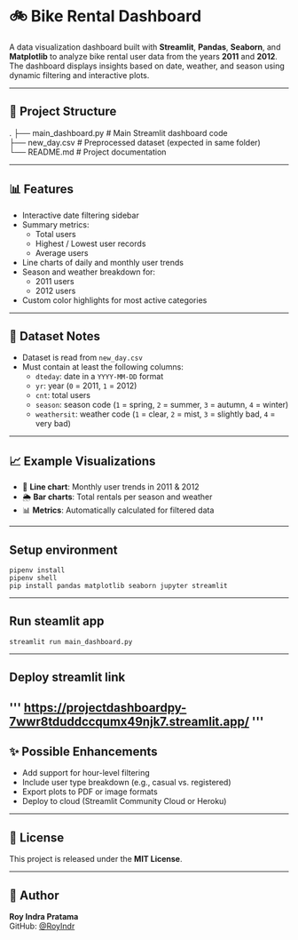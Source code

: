 # 🚲 Bike Rental Dashboard

A data visualization dashboard built with **Streamlit**, **Pandas**, **Seaborn**, and **Matplotlib** to analyze bike rental user data from the years **2011** and **2012**. The dashboard displays insights based on date, weather, and season using dynamic filtering and interactive plots.

---

## 📁 Project Structure
.
├── main_dashboard.py   # Main Streamlit dashboard code  
├── new_day.csv         # Preprocessed dataset (expected in same folder)  
└── README.md           # Project documentation  


---

## 📊 Features

- Interactive date filtering sidebar
- Summary metrics:
  - Total users
  - Highest / Lowest user records
  - Average users
- Line charts of daily and monthly user trends
- Season and weather breakdown for:
  - 2011 users
  - 2012 users
- Custom color highlights for most active categories

---
## 📅 Dataset Notes

- Dataset is read from `new_day.csv`
- Must contain at least the following columns:
  - `dteday`: date in a `YYYY-MM-DD` format
  - `yr`: year (`0` = 2011, `1` = 2012)
  - `cnt`: total users
  - `season`: season code (`1` = spring, `2` = summer, `3` = autumn, `4` = winter)
  - `weathersit`: weather code (`1` = clear, `2` = mist, `3` = slightly bad, `4` = very bad)

---

## 📈 Example Visualizations

- 📆 **Line chart**: Monthly user trends in 2011 & 2012
- 🌦️ **Bar charts**: Total rentals per season and weather
- 📊 **Metrics**: Automatically calculated for filtered data

---

## Setup environment
```
pipenv install
pipenv shell
pip install pandas matplotlib seaborn jupyter streamlit
```

---

## Run steamlit app
```
streamlit run main_dashboard.py
```

---

## Deploy streamlit link
'''
https://projectdashboardpy-7wwr8tduddccqumx49njk7.streamlit.app/
'''
---
## ✨ Possible Enhancements

- Add support for hour-level filtering
- Include user type breakdown (e.g., casual vs. registered)
- Export plots to PDF or image formats
- Deploy to cloud (Streamlit Community Cloud or Heroku)

---

## 📄 License

This project is released under the **MIT License**.

---

## 👤 Author

**Roy Indra Pratama**  
GitHub: [@RoyIndr](https://github.com/RoyIndr)
